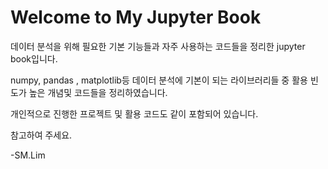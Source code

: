 # Welcome to My Jupyter Book

데이터 분석을 위해 필요한 기본 기능들과 자주 사용하는 코드들을 정리한 jupyter book입니다.

numpy, pandas , matplotlib등 데이터 분석에 기본이 되는 라이브러리들 중 활용 빈도가 높은 개념및 코드들을 정리하였습니다. 

개인적으로 진행한 프로젝트 및 활용 코드도 같이 포함되어 있습니다. 

참고하여 주세요. 

-SM.Lim
```{tableofcontents}
```
